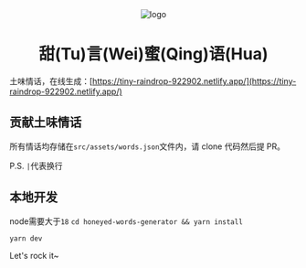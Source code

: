 <div align="center">
  <img src="public/android-chrome-192x192.png" alt="logo">
  <h1>甜(Tu)言(Wei)蜜(Qing)语(Hua)</h1>
</div>

土味情话，在线生成：[https://tiny-raindrop-922902.netlify.app/](https://tiny-raindrop-922902.netlify.app/)

## 贡献土味情话

所有情话均存储在`src/assets/words.json`文件内，请 clone 代码然后提 PR。

P.S. `|`代表换行

## 本地开发

node需要大于`18`
`cd honeyed-words-generator && yarn install`

`yarn dev`

Let's rock it~
